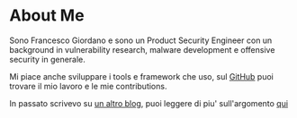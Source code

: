 # About Me


Sono Francesco Giordano e sono un Product Security Engineer con un background in vulnerability research, malware development e offensive security in generale.

Mi piace anche sviluppare i tools e framework che uso, sul [GitHub](https://github.com/himazawa) puoi trovare il mio lavoro e le mie contributions.

In passato scrivevo su [un altro blog](https://bsod.dev), puoi leggere di piu' sull'argomento [qui](/posts/it/long-time-no-see)
